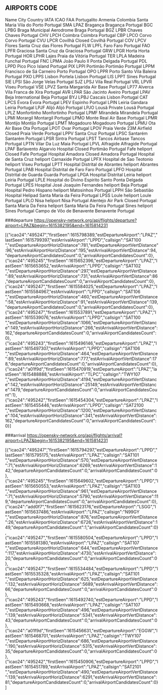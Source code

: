 ## AIRPORTS CODE
Name City Country IATA ICAO FAA
Portugalito Armenia Colombia
Santa Maria Vila do Porto Portugal SMA LPAZ
Bragança Bragança Portugal BGC LPBG
Braga Municipal Aerodrome Braga Portugal BGZ LPBR
Chaves Chaves Portugal CHV LPCH
Coimbra Coimbra Portugal CBP LPCO
Corvo Corvo Portugal CVU LPCR
Covilhã Closed Covilhã Portugal COV LPCV
Flores Santa Cruz das Flores Portugal FLW LPFL
Faro Faro Portugal FAO LPFR
Graciosa Santa Cruz da Graciosa Portugal GRW LPGR
Horta Horta Portugal HOR LPHR
Lajes Praia da Vitória Portugal TER LPLA
Madeira Funchal Portugal FNC LPMA
João Paulo II Ponta Delgada Portugal PDL LPPD
Pico Pico Island Portugal PIX LPPI
Portimão Portimão Portugal LPPM
Francisco de Sá Carneiro Porto Portugal OPO LPPR
Porto Santo Vila Baleira Portugal PXO LPPS
Lisbon Portela Lisbon Portugal LIS LPPT
Sines Portugal SIE LPSI
São Jorge Velas Portugal SJZ LPSJ
Vila Real Portugal VRL LPVR
Viseu Portugal VSE LPVZ
Santa Margarida Air Base Portugal LP77
Alverca Vila Franca de Xira Portugal AVR LPAR
São Jacinto Aveiro Portugal LPAV
Beja International Beja Portugal BYJ LPBJ
Cascais Lisbon Portugal CAT LPCS
Évora Évora Portugal LPEV
Espinho Portugal LPIN
Leiria Gandara Leiria Portugal LPJF
Alijó Alijó Portugal LPJO
Lousã Private Lousã Portugal LPLZ
Monfortinho Monfortinho Portugal LPMF
Mirandela Mirandela Portugal LPMI
Morargil Montargil Portugal LPMO
Monte Real Air Base Portugal LPMR
Montijo Montijo Portugal LPMT
Mogadouro Mogadouro Portugal LPMU
Ota Air Base Ota Portugal LPOT
Ovar Portugal LPOV
Praia Verde 23M Airfield Closed Praia Verde Portugal LPPV
Santa Cruz Portugal LPSC
Santarém Santarém Portugal LPSR
Sintra Portugal LPST
Tancos Airbase Tancos Portugal LPTN
Vilar Da Luz Maia Portugal LPVL
Alfragide Alfragide Portugal LPAF
Barlavento Algarvio Hospital Closed Portimão Portugal
Fafe heliport Closed Fafe Portugal
Hospital Amadora Closed Amadora Portugal
Hospital de Santa Cruz heliport Carnaxide Portugal LPFX
Hospital de Sao Teotonio heliport Viseu Portugal LPTT
Hospital Distrital de Abrantes heliport Abrantes Portugal LPAB
Hospital Distrital de Faro Faro Portugal LPFO
Hospital Distrital de Guarda Guarda Portugal LPGA
Hospital Distrital Leiria heliport Leiria Portugal LPLE
Hospital do Divino Espirito Santo Ponta Delgada Portugal LPES
Hospital José Joaquim Fernandes heliport Beja Portugal
Hospital Pedro Hispano heliport Matosinhos Portugal LPPH
São Sebastião Hospital Helipad Santa Maria da Feira Portugal LPSS
Loule heliport Loule Portugal LPLO
Nisa heliport Nisa Portugal
Alentejo Air Park Closed Portugal
Santa Maria Da Feira heliport Santa Maria Da Feira Portugal
Sines heliport Sines Portugal
Campo de Vôo de Benavente Benavente Portugal


###departure
https://opensky-network.org/api/flights/departure?airport=LPAZ&begin=1615382195&end=1615814231

[{"icao24":"495247","firstSeen":1615798389,"estDepartureAirport":"LPAZ","lastSeen":1615799397,"estArrivalAirport":"LPPD","callsign":"SAT100 ","estDepartureAirportHorizDistance":781,"estDepartureAirportVertDistance":96,"estArrivalAirportHorizDistance":195,"estArrivalAirportVertDistance":94,"departureAirportCandidatesCount":0,"arrivalAirportCandidatesCount":0},{"icao24":"495245","firstSeen":1615652396,"estDepartureAirport":"LPAZ","lastSeen":1615653652,"estArrivalAirport":"LPPD","callsign":"SAT102 ","estDepartureAirportHorizDistance":297,"estDepartureAirportVertDistance":89,"estArrivalAirportHorizDistance":731,"estArrivalAirportVertDistance":86,"departureAirportCandidatesCount":0,"arrivalAirportCandidatesCount":0},{"icao24":"495247","firstSeen":1615584025,"estDepartureAirport":"LPAZ","lastSeen":1615584967,"estArrivalAirport":"LPPD","callsign":"SAT106 ","estDepartureAirportHorizDistance":460,"estDepartureAirportVertDistance":58,"estArrivalAirportHorizDistance":91,"estArrivalAirportVertDistance":139,"departureAirportCandidatesCount":0,"arrivalAirportCandidatesCount":0},{"icao24":"495247","firstSeen":1615537891,"estDepartureAirport":"LPAZ","lastSeen":1615539076,"estArrivalAirport":"LPPD","callsign":"SAT100 ","estDepartureAirportHorizDistance":1066,"estDepartureAirportVertDistance":149,"estArrivalAirportHorizDistance":266,"estArrivalAirportVertDistance":162,"departureAirportCandidatesCount":0,"arrivalAirportCandidatesCount":0},{"icao24":"495243","firstSeen":1615496146,"estDepartureAirport":"LPAZ","lastSeen":1615497307,"estArrivalAirport":"LPPD","callsign":"SAT106 ","estDepartureAirportHorizDistance":464,"estDepartureAirportVertDistance":89,"estArrivalAirportHorizDistance":777,"estArrivalAirportVertDistance":178,"departureAirportCandidatesCount":0,"arrivalAirportCandidatesCount":0},{"icao24":"a01f9d","firstSeen":1615470919,"estDepartureAirport":"LPAZ","lastSeen":1615488888,"estArrivalAirport":"TLPC","callsign":"TWY107 ","estDepartureAirportHorizDistance":4194,"estDepartureAirportVertDistance":142,"estArrivalAirportHorizDistance":25149,"estArrivalAirportVertDistance":1479,"departureAirportCandidatesCount":0,"arrivalAirportCandidatesCount":1},{"icao24":"495242","firstSeen":1615454304,"estDepartureAirport":"LPAZ","lastSeen":1615455446,"estArrivalAirport":"LPPD","callsign":"SAT2100 ","estDepartureAirportHorizDistance":1200,"estDepartureAirportVertDistance":104,"estArrivalAirportHorizDistance":341,"estArrivalAirportVertDistance":162,"departureAirportCandidatesCount":0,"arrivalAirportCandidatesCount":0}]


###arrival
https://opensky-network.org/api/flights/arrival?airport=LPAZ&begin=1615382195&end=1615814231

[{"icao24":"495247","firstSeen":1615794297,"estDepartureAirport":"LPPD","lastSeen":1615795175,"estArrivalAirport":"LPAZ","callsign":"SAT101 ","estDepartureAirportHorizDistance":570,"estDepartureAirportVertDistance":71,"estArrivalAirportHorizDistance":6269,"estArrivalAirportVertDistance":142,"departureAirportCandidatesCount":0,"arrivalAirportCandidatesCount":0},{"icao24":"495245","firstSeen":1615649602,"estDepartureAirport":"LPPD","lastSeen":1615650553,"estArrivalAirport":"LPAZ","callsign":"SAT103 ","estDepartureAirportHorizDistance":961,"estDepartureAirportVertDistance":71,"estArrivalAirportHorizDistance":5790,"estArrivalAirportVertDistance":119,"departureAirportCandidatesCount":0,"arrivalAirportCandidatesCount":0},{"icao24":"add0f7","firstSeen":1615623176,"estDepartureAirport":"LSGG","lastSeen":1615637486,"estArrivalAirport":"LPAZ","callsign":"N99GY ","estDepartureAirportHorizDistance":876,"estDepartureAirportVertDistance":26,"estArrivalAirportHorizDistance":6726,"estArrivalAirportVertDistance":149,"departureAirportCandidatesCount":1,"arrivalAirportCandidatesCount":0},{"icao24":"495247","firstSeen":1615580504,"estDepartureAirport":"LPPD","lastSeen":1615581380,"estArrivalAirport":"LPAZ","callsign":"SAT107 ","estDepartureAirportHorizDistance":644,"estDepartureAirportVertDistance":117,"estArrivalAirportHorizDistance":4730,"estArrivalAirportVertDistance":20,"departureAirportCandidatesCount":0,"arrivalAirportCandidatesCount":0},{"icao24":"495247","firstSeen":1615534484,"estDepartureAirport":"LPPD","lastSeen":1615535328,"estArrivalAirport":"LPAZ","callsign":"SAT101 ","estDepartureAirportHorizDistance":625,"estDepartureAirportVertDistance":132,"estArrivalAirportHorizDistance":5689,"estArrivalAirportVertDistance":66,"departureAirportCandidatesCount":0,"arrivalAirportCandidatesCount":0},{"icao24":"495243","firstSeen":1615492740,"estDepartureAirport":"LPPD","lastSeen":1615493668,"estArrivalAirport":"LPAZ","callsign":"SAT107 ","estDepartureAirportHorizDistance":496,"estDepartureAirportVertDistance":139,"estArrivalAirportHorizDistance":5341,"estArrivalAirportVertDistance":43,"departureAirportCandidatesCount":0,"arrivalAirportCandidatesCount":0},{"icao24":"a01f9d","firstSeen":1615456631,"estDepartureAirport":"EGGW","lastSeen":1615468701,"estArrivalAirport":"LPAZ","callsign":"TWY107 ","estDepartureAirportHorizDistance":686,"estDepartureAirportVertDistance":190,"estArrivalAirportHorizDistance":5315,"estArrivalAirportVertDistance":35,"departureAirportCandidatesCount":0,"arrivalAirportCandidatesCount":0},{"icao24":"495242","firstSeen":1615450906,"estDepartureAirport":"LPPD","lastSeen":1615451789,"estArrivalAirport":"LPAZ","callsign":"SAT2101 ","estDepartureAirportHorizDistance":490,"estDepartureAirportVertDistance":139,"estArrivalAirportHorizDistance":6291,"estArrivalAirportVertDistance":81,"departureAirportCandidatesCount":0,"arrivalAirportCandidatesCount":0}]
